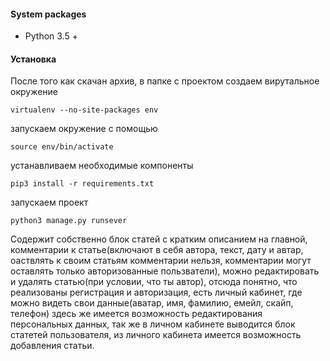 #### System packages
* Python 3.5 +
 
#### Установка
После того как скачан архив, в папке с проектом создаем вирутальное окружение
 
    virtualenv --no-site-packages env
   
запускаем окружение с помощью
 
    source env/bin/activate
 
устанавливаем необходимые компоненты
 
    pip3 install -r requirements.txt
 
запускаем проект
 
    python3 manage.py runsever


Содержит собственно блок статей с кратким описанием на главной,  комментарии к статье(включают в себя автора, текст, дату и автар, оаствлять к своим статьям комментарии нельзя, комментарии могут оставлять только авторизованные пользватели), можно редактировать и удалять статью(при условии, что ты автор), отсюда понятно, что реализованы регистрация и авторизация, есть личный кабинет, где можно видеть свои данные(аватар, имя, фамилию, емейл, скайп, телефон) здесь же имеется возможность редактирования персональных данных, так же в личном кабинете выводится блок статетей пользователя, из личного кабинета имеется возможность добавления статьи.
